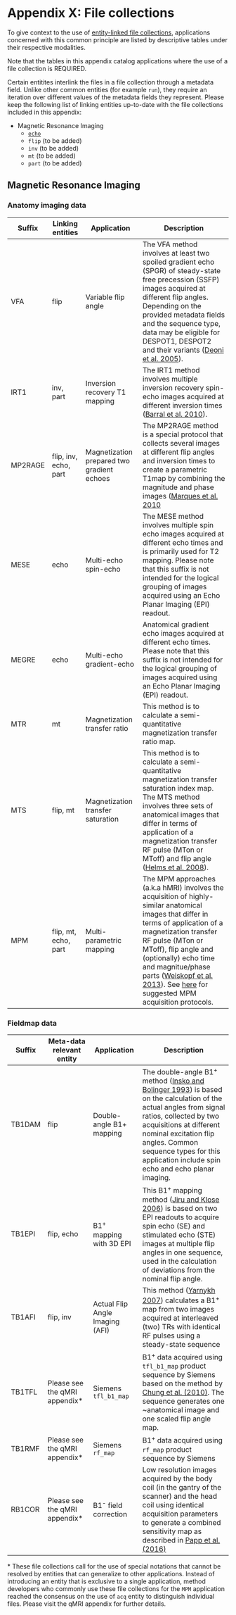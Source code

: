 # Appendix X: File collections

To give context to the use of [entity-linked file collections](../02-common-principles.md#file-name-structure), applications concerned with this
common principle are listed by descriptive tables under their respective modalities.

Note that the tables in this appendix catalog applications where the use of
a file collection is REQUIRED.

Certain entitites interlink the files in a file collection through a metadata field.
Unlike other common entities (for example `run`), they require an iteration over different
values of the metadata fields they represent.
Please keep the following list of linking entities up-to-date with the file collections
included in this appendix:

* Magnetic Resonance Imaging
    * [`echo`](./09-entities.md#echo)
    * `flip` (to be added)
    * `inv`  (to be added)
    * `mt`   (to be added)
    * `part` (to be added)

## Magnetic Resonance Imaging

### Anatomy imaging data

| Suffix  | Linking entities          | Application                                | Description                                                                                                                                                                                                                                                                                                                                                                                                                                                   |
|---------|---------------------------|--------------------------------------------|---------------------------------------------------------------------------------------------------------------------------------------------------------------------------------------------------------------------------------------------------------------------------------------------------------------------------------------------------------------------------------------------------------------------------------------------------------------|
| VFA     | flip                      | Variable flip angle                        | The VFA method involves at least two spoiled gradient echo (SPGR) of steady-state free precession (SSFP) images acquired at different flip angles. Depending on the provided metadata fields and the sequence type, data may be eligible for DESPOT1, DESPOT2 and their variants ([Deoni et al. 2005](https://onlinelibrary.wiley.com/doi/full/10.1002/mrm.20314)).                                                                                           |
| IRT1    | inv, part                 | Inversion recovery T1 mapping              | The IRT1 method involves multiple inversion recovery spin-echo images acquired at different inversion times ([Barral et al. 2010](https://onlinelibrary.wiley.com/doi/full/10.1002/mrm.22497)).                                                                                                                                                                                                                                                               |
| MP2RAGE | flip, inv, echo, part     | Magnetization prepared two gradient echoes | The MP2RAGE method is a special protocol that collects several images at different flip angles and inversion times to create a parametric T1map by combining the magnitude and phase images ([Marques et al. 2010](https://www.sciencedirect.com/science/article/pii/S1053811909010738?casa_token=u_CYBx4hi7IAAAAA:3w0cMTyU5jA1BdFs0s5oVcQeqF2tZho0iJ9d4N1kExfaX27v9-JnWacF6mbEp_lMKZ64CvoTl8k)                                                               |
| MESE    | echo                      | Multi-echo spin-echo                       | The MESE method involves multiple spin echo images acquired at different echo times and is primarily used for T2 mapping. Please note that this suffix is not intended for the logical grouping of images acquired using an Echo Planar Imaging (EPI) readout.                                                                                                                                                                                                |
| MEGRE   | echo                      | Multi-echo gradient-echo                   | Anatomical gradient echo images acquired at different echo times. Please note that this suffix is not intended for the logical grouping of images acquired using an Echo Planar Imaging (EPI) readout.                                                                                                                                                                                                                                                        |
| MTR     | mt                        | Magnetization transfer ratio               | This method is to calculate a semi-quantitative magnetization transfer ratio map.                                                                                                                                                                                                                                                                                                                                                                             |
| MTS     | flip, mt                  | Magnetization transfer saturation          | This method is to calculate a semi-quantitative magnetization transfer saturation index map. The MTS method involves three sets of anatomical images that differ in terms of application of a magnetization transfer RF pulse (MTon or MToff) and flip angle ([Helms et al. 2008](https://onlinelibrary.wiley.com/doi/full/10.1002/mrm.21732)).                                                                                                               |
| MPM     | flip, mt, echo, part      | Multi-parametric mapping                   | The MPM approaches (a.k.a hMRI) involves the acquisition of highly-similar anatomical images that differ in terms of application of a magnetization transfer RF pulse (MTon or MToff), flip angle and (optionally) echo time and magnitue/phase parts ([Weiskopf et al. 2013](https://www.frontiersin.org/articles/10.3389/fnins.2013.00095/full)). See [here](https://owncloud.gwdg.de/index.php/s/iv2TOQwGy4FGDDZ) for suggested MPM acquisition protocols. |

### Fieldmap data

| Suffix | Meta-data relevant entity     | Application                        | Description                                                                                                                                                                                                                                                                                                                                                                       |
|--------|-------------------------------|------------------------------------|-----------------------------------------------------------------------------------------------------------------------------------------------------------------------------------------------------------------------------------------------------------------------------------------------------------------------------------------------------------------------------------|
| TB1DAM | flip                          | Double-angle B1+ mapping           | The double-angle B1<sup>+</sup> method ([Insko and Bolinger 1993](https://www.sciencedirect.com/science/article/abs/pii/S1064185883711332)) is based on the calculation of the actual angles from signal ratios, collected by two acquisitions at different nominal excitation flip angles. Common sequence types for this application include spin echo and echo planar imaging. |
| TB1EPI | flip, echo                    | B1<sup>+</sup> mapping with 3D EPI | This B1<sup>+</sup> mapping method ([Jiru and Klose 2006](https://dx.doi.org/10.1002/mrm.21083)) is based on two EPI readouts to acquire spin echo (SE) and stimulated echo (STE) images at multiple flip angles in one sequence, used in the calculation of deviations from the nominal flip angle.                                                                              |
| TB1AFI | flip, inv                     | Actual Flip Angle Imaging (AFI)    | This method ([Yarnykh 2007](https://dx.doi.org/10.1002/mrm.21120)) calculates a B1<sup>+</sup> map from two images acquired at interleaved (two) TRs with identical RF pulses using a steady-state sequence                                                                                                                                                                       |
| TB1TFL | Please see the qMRI appendix* | Siemens `tfl_b1_map`               | B1<sup>+</sup> data acquired using `tfl_b1_map` product sequence by Siemens based on the method by [Chung et al. (2010)](https://onlinelibrary.wiley.com/doi/full/10.1002/mrm.22423). The sequence generates one ~anatomical image and one scaled flip angle map.                                                                                                                 |
| TB1RMF | Please see the qMRI appendix* | Siemens `rf_map`                   | B1<sup>+</sup> data acquired using `rf_map` product sequence by Siemens                                                                                                                                                                                                                                                                                                           |
| RB1COR | Please see the qMRI appendix* | B1<sup>-</sup> field correction    | Low resolution images acquired by the body coil (in the gantry of the scanner) and the head coil using identical acquisition parameters to generate a combined sensitivity map as described in [Papp et al. (2016)](https://onlinelibrary.wiley.com/doi/full/10.1002/mrm.26058)                                                                                                   |

\* These file collections call for the use of special notations that cannot
be resolved by entities that can generalize to other applications. Instead of
introducing an entity that is exclusive to a single application, method developers
who commonly use these file collections for the `MPM` application reached the consensus
on the use of `acq` entity to distinguish individual files. Please visit the qMRI
appendix for further details.
